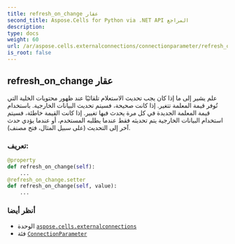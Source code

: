 ```yaml
---
title: refresh_on_change عقار
second_title: Aspose.Cells for Python via .NET API المراجع
description:
type: docs
weight: 60
url: /ar/aspose.cells.externalconnections/connectionparameter/refresh_on_change/
is_root: false
---
```

##  refresh_on_change عقار

 علم يشير إلى ما إذا كان يجب تحديث الاستعلام تلقائيًا عند ظهور محتويات
 الخلية التي تُوفر قيمة المعلمة تتغير. إذا كانت صحيحة، فسيتم تحديث البيانات الخارجية.
 باستخدام قيمة المعلمة الجديدة في كل مرة يحدث فيها تغيير. إذا كانت القيمة خاطئة، فسيتم استخدام البيانات الخارجية
يتم تحديثه فقط عندما يطلبه المستخدم، أو عندما يؤدي حدث آخر إلى التحديث (على سبيل المثال، فتح مصنف).
###  تعريف:
```python
@property
def refresh_on_change(self):
    ...
@refresh_on_change.setter
def refresh_on_change(self, value):
    ...
```

###  أنظر أيضا
* الوحدة [`aspose.cells.externalconnections`](../../)
* فئة [`ConnectionParameter`](/cells/python-net/ar/aspose.cells.externalconnections/connectionparameter)
